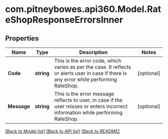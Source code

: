 # com.pitneybowes.api360.Model.RateShopResponseErrorsInner

## Properties

Name | Type | Description | Notes
------------ | ------------- | ------------- | -------------
**Code** | **string** | This is the error code, which varies as per the case. It reflects or alerts user in case if there is any error while performing RateShop.  | [optional] 
**Message** | **string** | This is the error message reflects to user, in case if the user misses or enters incorrect information while performing RateShop. | [optional] 

[[Back to Model list]](../../README.md#documentation-for-models) [[Back to API list]](../../README.md#documentation-for-api-endpoints) [[Back to README]](../../README.md)

